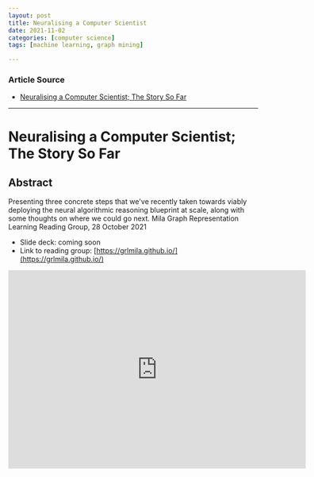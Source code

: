 ```yaml
---
layout: post
title: Neuralising a Computer Scientist
date: 2021-11-02
categories: [computer science]
tags: [machine learning, graph mining]

---
```


### Article Source

* [Neuralising a Computer Scientist; The Story So Far](https://www.youtube.com/watch?v=QOBoZaDZYUI)


---


# Neuralising a Computer Scientist; The Story So Far

## Abstract

Presenting three concrete steps that we've recently taken towards viably deploying the neural algorithmic reasoning blueprint at scale, along with some thoughts on where we could go next.
Mila Graph Representation Learning Reading Group, 28 October 2021

* Slide deck: coming soon
* Link to reading group: [https://grlmila.github.io/](https://grlmila.github.io/)


<iframe width="600" height="400" src="https://www.youtube.com/embed/QOBoZaDZYUI" title="YouTube video player" frameborder="0" allow="accelerometer; autoplay; clipboard-write; encrypted-media; gyroscope; picture-in-picture" allowfullscreen></iframe>
